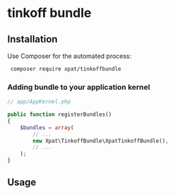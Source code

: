 # tinkoff bundle

Installation
------------

Use Composer for the automated process:

```bash
 composer require xpat/tinkoffbundle
```

### Adding bundle to your application kernel

```php
// app/AppKernel.php

public function registerBundles()
{
    $bundles = array(
        // ...
        new Xpat\TinkoffBundle\XpatTinkoffBundle(),
        // ...
    );
}
```

Usage
-----